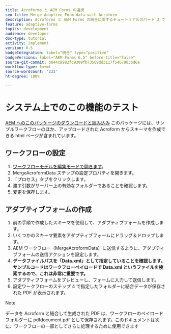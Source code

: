 ```yaml
---
title: Acroforms と AEM Forms の連携
seo-title: Merge Adaptive Form data with Acroform
description: Acroforms と AEM Forms の統合に関するチュートリアルのパート 3 です。お使いのシステムでワークフローとアダプティブフォームをテストします。
feature: adaptive-forms
topics: development
audience: developer
doc-type: tutorial
activity: implement
version: 6.5
badgeIntegration: label="統合" type="positive"
badgeVersions: label="AEM Forms 6.5" before-title="false"
source-git-commit: b044c9982fc9309fb73509dd3117f5467903bd6a
workflow-type: tm+mt
source-wordcount: '233'
ht-degree: 100%

---
```



# システム上でのこの機能のテスト

[AEM へのこのパッケージのダウンロードと読み込み](assets/acro-form-aem-form.zip)
このパッケージには、サンプルワークフローのほか、アップロードされた Acroform からスキーマを作成できる html ページが含まれています。

## ワークフローの設定

1. [ワークフローモデルを編集モードで開きます](http://localhost:4502/editor.html/conf/global/settings/workflow/models/MergeAcroformData.html)。
2. MergeAcroformData ステップの設定プロパティを開きます。
3. 「プロセス」タブをクリックします。
4. 渡す引数がサーバー上の有効なフォルダーであることを確認します。
5. 変更を保存します。

## アダプティブフォームの作成

1. 前の手順で作成したスキーマを使用して、アダプティブフォームを作成します。
2. いくつかのスキーマ要素をアダプティブフォームにドラッグ＆ドロップします。
3. AEM ワークフロー（MergeAcroformData）に送信するように、アダプティブフォームの送信アクションを設定します。
4. **データファイルパスを「Data.xml」として指定していることを確認します。サンプルコードはワークフローペイロードで Data.xml というファイルを検索するので、これは非常に重要です。**
5. アダプティブフォームをプレビューし、フォームに入力して送信します。
6. 設定ワークフローのステップ 4 で指定したフォルダーに結合データが保存された PDF が表示されます。

>[!NOTE]
>
>データを Acroform と結合して生成された PDF は、ワークフローのペイロードフォルダーに pdfdocument.pdf として保存されます。このドキュメントは次に、ワークフローの一部としてさらに処理するために使用できます
